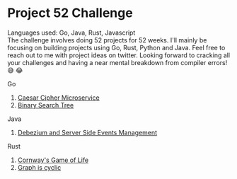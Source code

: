 #   Project 52 Challenge
Languages used: Go, Java, Rust, Javascript<br>
The challenge involves doing 52 projects for 52 weeks. I'll mainly be focusing on building projects using Go, Rust, Python and Java.
Feel free to reach out to me with project ideas on twitter. Looking forward to cracking all your challenges and having a near mental breakdown 
from compiler errors!😅 😂

Go
1. [Caesar Cipher Microservice](https://github.com/Zeddling/caesar_cipher_microservice)
2. [Binary Search Tree](https://github.com/Zeddling/binary_search_tree)

Java
1. [Debezium and Server Side Events Management](https://github.com/Zeddling/debezium_listener)

Rust
1. [Cornway's Game of Life](https://github.com/Zeddling/wasm-game-of-life)
2. [Graph is cyclic](https://github.com/Zeddling/graphs)
